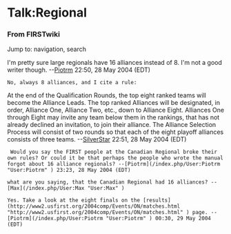 # Talk:Regional

### From FIRSTwiki

Jump to: navigation, search

I'm pretty sure large regionals have 16 alliances instead of 8. I'm not a good
writer though. \--[Piotrm](/index.php/User:Piotrm "User:Piotrm" ) 22:50, 28
May 2004 (EDT)

    No, always 8 alliances, and I cite a rule: 

At the end of the Qualification Rounds, the top eight ranked teams will become
the Alliance Leads. The top ranked Alliances will be designated, in order,
Alliance One, Alliance Two, etc., down to Alliance Eight. Alliances One
through Eight may invite any team below them in the rankings, that has not
already declined an invitation, to join their alliance. The Alliance Selection
Process will consist of two rounds so that each of the eight playoff alliances
consists of three teams. \--[SilverStar](/index.php/User:SilverStar
"User:SilverStar" ) 22:51, 28 May 2004 (EDT)

    

     Would you say the FIRST people at the Canadian Regional broke their own rules? Or could it be that perhaps the people who wrote the manual forgot about 16 alliance regionals? --[Piotrm](/index.php/User:Piotrm "User:Piotrm" ) 23:23, 28 May 2004 (EDT) 

    what are you saying, that the Canadian Regional had 16 alliances? --[Max](/index.php/User:Max "User:Max" )

    Yes. Take a look at the eight finals on the [results](http://www2.usfirst.org/2004comp/Events/ON/matches.html "http://www2.usfirst.org/2004comp/Events/ON/matches.html" ) page. --[Piotrm](/index.php/User:Piotrm "User:Piotrm" ) 00:30, 29 May 2004 (EDT) 

